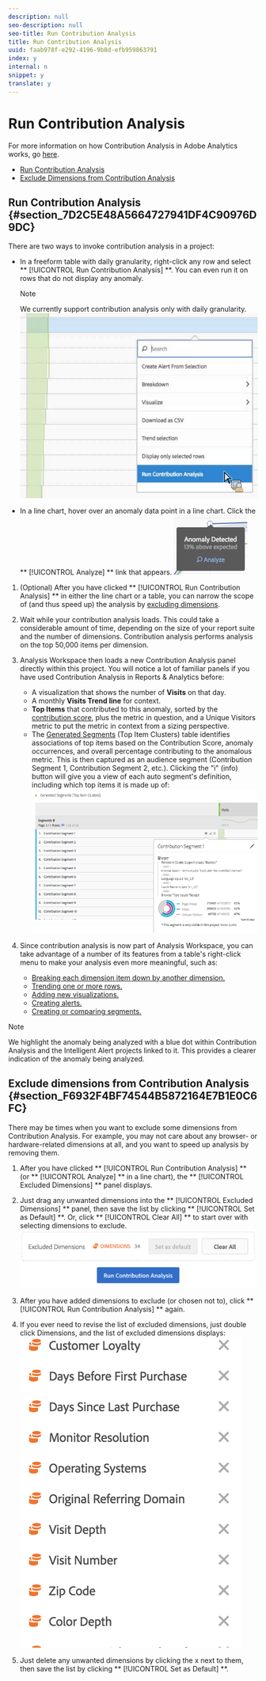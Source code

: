 ```yaml
---
description: null
seo-description: null
seo-title: Run Contribution Analysis
title: Run Contribution Analysis
uuid: faab978f-e292-4196-9b8d-efb959863791
index: y
internal: n
snippet: y
translate: y
---
```


# Run Contribution Analysis

For more information on how Contribution Analysis in Adobe Analytics works, go [ here](https://marketing.adobe.com/resources/help/en_US/analytics/contribution/). 



* [ Run Contribution Analysis](../../../analysis_workspace_bucket/virtual-analyst/contribution-analysis/run-contribution-analysis.md#section_7D2C5E48A5664727941DF4C90976D9DC)
* [ Exclude Dimensions from Contribution Analysis](../../../analysis_workspace_bucket/virtual-analyst/contribution-analysis/run-contribution-analysis.md#section_F6932F4BF74544B5872164E7B1E0C6FC)

## Run Contribution Analysis {#section_7D2C5E48A5664727941DF4C90976D9DC}

There are two ways to invoke contribution analysis in a project: 



* In a freeform table with daily granularity, right-click any row and select ** [!UICONTROL  Run Contribution Analysis] **. You can even run it on rows that do not display any anomaly. 
  >[!NOTE]
  >
  >We currently support contribution analysis only with daily granularity.
  ![](../../../assets/run_ca.png) 

* In a line chart, hover over an anomaly data point in a line chart. Click the ** [!UICONTROL  Analyze] ** link that appears. ![](../../../assets/contribution-analysis.png) 


1. (Optional) After you have clicked ** [!UICONTROL  Run Contribution Analysis] ** in either the line chart or a table, you can narrow the scope of (and thus speed up) the analysis by [ excluding dimensions](../../../analysis_workspace_bucket/virtual-analyst/contribution-analysis/run-contribution-analysis.md#section_F6932F4BF74544B5872164E7B1E0C6FC).
1. Wait while your contribution analysis loads. This could take a considerable amount of time, depending on the size of your report suite and the number of dimensions. Contribution analysis performs analysis on the top 50,000 items per dimension.
1. Analysis Workspace then loads a new Contribution Analysis panel directly within this project. You will notice a lot of familiar panels if you have used Contribution Analysis in Reports &amp; Analytics before: 

    * A visualization that shows the number of **Visits** on that day.
    * A monthly **Visits Trend line** for context.
    * **Top Items** that contributed to this anomaly, sorted by the [ contribution score](https://marketing.adobe.com/resources/help/en_US/analytics/contribution/ca_contribution_score.html), plus the metric in question, and a Unique Visitors metric to put the metric in context from a sizing perspective.
    * The [ Generated Segments](https://marketing.adobe.com/resources/help/en_US/analytics/contribution/ca_workflow_premium.html) (Top Item Clusters) table identifies associations of top items based on the Contribution Score, anomaly occurrences, and overall percentage contributing to the anomalous metric. This is then captured as an audience segment (Contribution Segment 1, Contribution Segment 2, etc.). Clicking the "i" (info) button will give you a view of each auto segment's definition, including which top items it is made up of: ![](../../../assets/auto_segment.png) 


1. Since contribution analysis is now part of Analysis Workspace, you can take advantage of a number of its features from a table's right-click menu to make your analysis even more meaningful, such as: 

    * [ Breaking each dimension item down by another dimension. ](../../../analysis_workspace_bucket/analysis-workspace-components/dimensions/t_breakdown_fa.md#task_B594DA2476E84DFDA8279E831F0BD9C4)
    * [ Trending one or more rows.](../../../analysis_workspace_bucket/analysis-workspace-features.md#section_34930C967C104C2B9092BA8DCF2BF81A)
    * [ Adding new visualizations.](../../../analysis_workspace_bucket/freeform-analysis-visualizations.md#concept_09242627629147A88A68F1506954C276)
    * [ Creating alerts. ](../../../analysis_workspace_bucket/virtual-analyst/intellligent_alerts.md#concept_3B41B293C0C444038A9F3068A7676D42)
    * [ Creating or comparing segments.](../../../analysis_workspace_bucket/panels/segment-comparison.md#concept_74FAC1C6D0204F9190A110B0D9005793)


>[!NOTE]
>
>We highlight the anomaly being analyzed with a blue dot within Contribution Analysis and the Intelligent Alert projects linked to it. This provides a clearer indication of the anomaly being analyzed.


## Exclude dimensions from Contribution Analysis {#section_F6932F4BF74544B5872164E7B1E0C6FC}

There may be times when you want to exclude some dimensions from Contribution Analysis. For example, you may not care about any browser- or hardware-related dimensions at all, and you want to speed up analysis by removing them. 

1. After you have clicked ** [!UICONTROL  Run Contribution Analysis] ** (or ** [!UICONTROL  Analyze] ** in a line chart), the ** [!UICONTROL  Excluded Dimensions] ** panel displays.
1. Just drag any unwanted dimensions into the ** [!UICONTROL  Excluded Dimensions] ** panel, then save the list by clicking ** [!UICONTROL  Set as Default] **. Or, click ** [!UICONTROL  Clear All] ** to start over with selecting dimensions to exclude. ![](../../../assets/exclude_dimensions.png) 

1. After you have added dimensions to exclude (or chosen not to), click ** [!UICONTROL  Run Contribution Analysis] ** again.
1. If you ever need to revise the list of excluded dimensions, just double click Dimensions, and the list of excluded dimensions displays: ![](../../../assets/excluded-dimensions.png) 

1. Just delete any unwanted dimensions by clicking the x next to them, then save the list by clicking ** [!UICONTROL  Set as Default] **.
